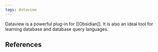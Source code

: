 ```yaml
---
tags: dataview
---
```


Dataview is a powerful plug-in for [[Obsidian]]. It is also an ideal tool for learning database and database query languages.

## References
